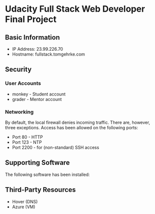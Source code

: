 # Udacity Full Stack Web Developer Final Project

## Basic Information

* IP Address: 23.99.226.70
* Hostname: fullstack.tomgehrke.com

## Security

### User Accounts

* monkey - Student account
* grader - Mentor account

### Networking

By default, the local firewall denies incoming traffic. There are, however,
three exceptions. Access has been allowed on the following ports:

* Port 80 - HTTP
* Port 123 - NTP
* Port 2200 - for (non-standard) SSH access

## Supporting Software

The following software has been installed:

## Third-Party Resources

* Hover (DNS)
* Azure (VM)